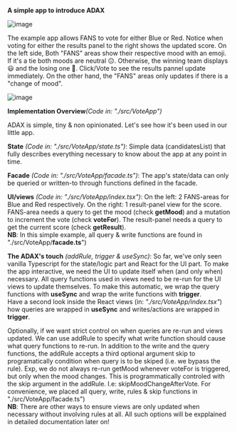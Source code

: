 **A simple app to introduce ADAX**

![image](https://github.com/user-attachments/assets/e08ba631-5abc-4984-8104-0c11846b0a58)


The example app allows FANS to vote for either Blue or Red. Notice when voting for either the results panel to the right shows the updated score. On the left side, Both "FANS" areas show their respective mood with an emoji. If it's a tie both moods are neutral 😐. Otherwise, the winning team displays 😃 and the losing one 🤬. Click/Vote to see the results pannel update immediately. On the other hand, the "FANS" areas only updates if there is a "change of mood".

![image](https://github.com/user-attachments/assets/4354ff37-92cc-40cb-937e-2122761ae4af)


**Implementation Overview**_(Code in: "./src/VoteApp")_

ADAX is simple, tiny & non opinionated. Let's see how it's been used in our little app.

**State** _(Code in: "./src/VoteApp/state.ts")_: Simple data (candidatesList) that fully describes everything necessary to know about the app at any point in time.

**Facade** _(Code in: "./src/VoteApp/facade.ts")_: The app's state/data can only be queried or written-to through functions defined in the facade.

**UI/views** _(Code in: "./src/VoteApp/index.tsx")_: On the left: 2 FANS-areas for Blue and Red respectively. On the right: 1 result-panel view for the score.  
FANS-area needs a query to get the mood (check **getMood**) and a mutation to increment the vote (check **voteFor**). The result-panel needs a query to get the current score (check **getResult**).  
**NB**: In this simple example, all query & write functions are found in "./src/VoteApp/**facade.ts**")

**The ADAX's touch** _(addRule, trigger & useSync)_: So far, we've only seen vanilla Typescript for the state/logic part and React for the UI part. To make the app interactive, we need the UI to update itself when (and only when) necessary. All query functions used in views need to be re-run for the UI views to update themselves. To make this automatic, we wrap the query functions with **useSync** and wrap the write functions with **trigger**.  
Have a second look inside the React views (in: _"./src/VoteApp/index.tsx"_) how queries are wrapped in **useSync** and writes/actions are wrapped in **trigger**.  

Optionally, if we want strict control on when queries are re-run and views updated. We can use addRule to specify what write function should cause what query functions to re-run. In addition to the write and the query functions, the addRule accepts a third optional argument skip to programatically condition when query is to be skiped (i.e. we bypass the rule). Exp, we do not always re-run getMood whenever voteFor is triggered, but only when the mood changes. This is programmatically controled with the skip argument in the addRule. I.e: skipMoodChangeAfterVote. For convenience, we placed all query, write, rules & skip functions in "./src/VoteApp/facade.ts")  
**NB**: There are other ways to ensure views are only updated when necessary without involving rules at all. All such options will be expplained in detailed documentation later on!
